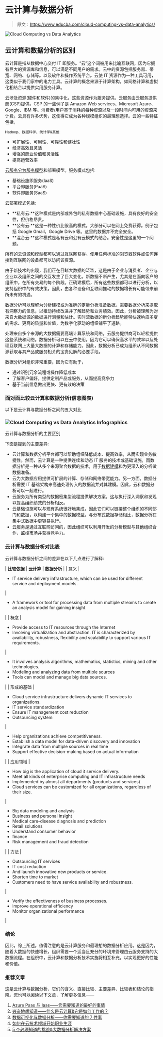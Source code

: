 # 云计算与数据分析

> 原文：<https://www.educba.com/cloud-computing-vs-data-analytics/>

![Cloud Computing vs Data Analytics](img/a4f41807a5f948bde86ef44312b87d22.png)



## 云计算和数据分析的区别

云计算是指从数据中心交付 IT 即服务。“云”这个词被用来比喻互联网，因为它拥有巨大的资源库和信息，可以满足不同用户的需求。云中的资源包括服务器、带宽、网络、存储等。以及软件和操作系统平台。云使 IT 资源作为一种工具可用，这类似于我们家中的电力工具。云计算的概念来源于计算架构，如网格计算和虚拟化相结合以提供实用服务计算。

云涉及资源(硬件和软件)的集中化，这些资源作为服务提供。云服务由云服务提供商(CSP)提供。CSP 的一些例子是 Amazon Web services、Microsoft Azure、Google、IBM 等。消费者/用户基于消耗的每种资源以及一段时间内可用的资源来计费。云具有许多优势，这使得它成为各种规模组织的最理想选择。云的一些特征包括，

<small>Hadoop、数据科学、统计学&其他</small>

*   可扩展性、可用性、可靠性和健壮性
*   经济高效且灵活
*   增强的商业价值和灵活性
*   提高运营效率

[云服务分为服务模型](https://www.educba.com/cloud-service-models/)和部署模型。服务模式包括:

*   基础设施即服务(IaaS)
*   平台即服务(PaaS)
*   软件即服务(SaaS)

云部署模式包括:

*   **私有云:**这种模式是内部或外包的私有数据中心基础设施，具有良好的安全性，但价格昂贵。
*   **公有云:**这是一种性价比很高的模式，大部分可以在网上免费获得。例子包括 Google Gmail，Google Drive 等。这里的数据并不完全安全。
*   **混合云:**这种模式是私有云和公有云模式的结合。安全性是这里的一个问题。

所有的云资源和模型都可以通过互联网获得。使用任何标准的浏览器软件或任何连接到互联网的设备都可以访问该资源。

由于新技术的出现，我们正在目睹大数据的泛滥，这是由于企业与消费者、企业与企业以及组织之间的交互发生了巨大变化。新数据不断产生，尤其是在面向客户的组织中，在所有交易的每个阶段。正确建模后，所有这些数据都可以进行分析，以支持组织中的有效决策。因此，由各种设备和互联网推动的数据增长有可能带来前所未有的机遇。

数据分析可以理解为分析建模或为准确的定量分析准备数据。需要数据分析来提取有洞察力的信息，以推动持续改进并了解趋势和业务绩效。因此，分析被理解为对来自大数据源的数据进行测量和估计。实时流数据的新分析趋势能够快速响应多变的需求、更高的质量和价值，为数字化驱动的组织铺平了道路。

处理来自多个来源的大数据需要高端计算系统和网络，云服务提供商可以轻松提供这些系统和网络。数据分析可以在云中使用，因为它可以确保高水平的效率以及处理互联网上大量大数据的计算和存储能力。因此，数据分析已成为组织从不同数据源获取与其产品或服务相关的宝贵见解的必要手段。

数据分析对组织非常重要，因为它有助于，

*   通过识别冗余流程或操作降低成本
*   了解客户偏好，提供定制产品或服务，从而提高竞争力
*   基于当前信息做出更快、更有效的决策

### 面对面比较云计算和数据分析(信息图表)

以下是云计算与数据分析之间的五大对比

### ![Cloud Computing vs Data Analytics Infographics](img/a09043bea7a7f725fc932f2f0e04edaa.png)



云计算与数据分析的主要区别

下面是提到的主要差异:

*   云计算和数据分析平台都可以帮助组织降低成本、提高效率，从而实现业务敏捷性。然而，云计算是一种提供连续和动态 IT 服务的技术或基础设施，而数据分析是一种从多个来源聚合数据的技术，用于[数据建模](https://www.educba.com/data-modeling-tools/)和为更深入的分析做数据准备。
*   云为大数据应用提供可扩展的计算、存储和网络带宽能力。另一方面，数据分析需要 IT 基础架构来高速处理传入的数据流并对其建模。因此，云和数据分析可以一起进行。
*   云服务为所有类型的数据密集型流程提供解决方案。这与执行深入洞察和发现以提高组织绩效的分析相反。
*   云基础设施可以与现有系统很好地集成，因此它们可以链接整个组织的不同部门和数据，以构建一个集中的数据模型。与分布式数据存储相比，数据分析在集中式数据中更容易执行。
*   云服务是通过互联网访问的，因此组织可以利用开发的分析模型与其他组织合作，监控市场并获得竞争力。

### 云计算与数据分析对比表

云计算与数据分析之间的差异在以下几点进行了解释:

| **比较依据** | **云计算** | **数据分析** |
| 意义 | 

*   IT service delivery infrastructure, which can be used for different service and deployment models.

 | 

*   A framework or tool for processing data from multiple streams to create an analysis model for gaining insight

 |
| 概念 | 

*   Provide access to IT resources through the Internet
*   Involving virtualization and abstraction. IT is characterized by availability, robustness, flexibility and scalability to support various IT requirements.

 | 

*   It involves analysis algorithms, mathematics, statistics, mining and other technologies.
*   Modeling and analyzing data from multiple sources
*   Tools can model and manage big data sources.

 |
| 形成的基础 | 

*   Cloud service infrastructure delivers dynamic IT services to organizations.
*   IT service standardization
*   Ensure IT management cost reduction
*   Outsourcing system

 | 

*   Help organizations achieve competitiveness.
*   Establish a data model for data-driven discovery and innovation
*   Integrate data from multiple sources in real time
*   Support effective decision-making based on actual information

 |
| 应用领域 | 

*   How big is the application of cloud it service delivery.
*   Meet all kinds of enterprise computing and IT infrastructure needs
*   Implemented by almost all departments (products and services)
*   Cloud services can be customized for all organizations, regardless of their size.

 | 

*   Big data modeling and analysis
*   Business and personal insight
*   Medical care-disease diagnosis and prediction
*   Retail solutions
*   Understand consumer behavior
*   finance
*   Risk management and fraud detection

 |
| 方法 | 

*   Outsourcing IT services
*   IT cost reduction
*   And launch innovative new products or service.
*   Shorten time to market
*   Customers need to have service availability and robustness.

 | 

*   Verify the effectiveness of business processes.
*   Improve operational efficiency
*   Monitor organizational performance

 |

### 结论

因此，综上所述，值得注意的是云计算服务和最理想的数据分析应用。这是因为，随着大数据的快速增长，组织需要一个适当且充分的环境来管理由云服务支持的大数据流程。在组织中，云计算和数据分析技术实施将相互补充，以实现更好的性能和价值。

### 推荐文章

这是云计算与数据分析、它们的含义、直接比较、主要差异、比较表和结论的指南。您也可以阅读以下文章，了解更多信息——

1.  [Azure Paas 与 Iaas——您需要知道的最好的事情](https://www.educba.com/azure-paas-vs-iaas/)
2.  [兴奋地想知道——什么是云计算&它是如何工作的？](https://www.educba.com/cloud-computing-features/)
3.  [数据可视化与数据分析——你需要知道的 7 件事](https://www.educba.com/data-visualisation-vs-data-analytics/)
4.  [如何在云技术领域开始职业生涯](https://www.educba.com/cloud-computing-technology/)
5.  [5 个必须知道的挑战&大数据分析解决方案](https://www.educba.com/challenges-of-big-data-analytics/)





